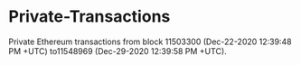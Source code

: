 # Private-Transactions

Private Ethereum transactions from block 11503300 (Dec-22-2020 12:39:48 PM +UTC) to11548969 (Dec-29-2020 12:39:58 PM +UTC).

